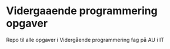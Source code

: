# Vidergaaende programmering opgaver
 Repo til alle opgaver i Vidergående programmering fag på AU i IT
